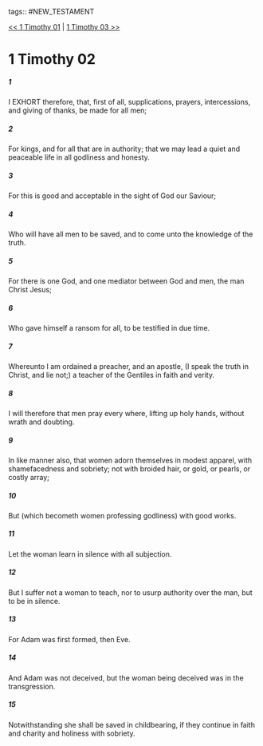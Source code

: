 tags:: #NEW_TESTAMENT

[<< 1 Timothy 01](NEW_TESTAMENT/15_1_Timothy/1_Timothy_01.md) | [1 Timothy 03 >>](NEW_TESTAMENT/15_1_Timothy/1_Timothy_03.md)

# 1 Timothy 02

##### 1

I EXHORT therefore, that, first of all, supplications, prayers, intercessions, and giving of thanks, be made for all men;

##### 2

For kings, and for all that are in authority; that we may lead a quiet and peaceable life in all godliness and honesty.

##### 3

For this is good and acceptable in the sight of God our Saviour;

##### 4

Who will have all men to be saved, and to come unto the knowledge of the truth.

##### 5

For there is one God, and one mediator between God and men, the man Christ Jesus;

##### 6

Who gave himself a ransom for all, to be testified in due time.

##### 7

Whereunto I am ordained a preacher, and an apostle, (I speak the truth in Christ, and lie not;) a teacher of the Gentiles in faith and verity.

##### 8

I will therefore that men pray every where, lifting up holy hands, without wrath and doubting.

##### 9

In like manner also, that women adorn themselves in modest apparel, with shamefacedness and sobriety; not with broided hair, or gold, or pearls, or costly array;

##### 10

But (which becometh women professing godliness) with good works.

##### 11

Let the woman learn in silence with all subjection.

##### 12

But I suffer not a woman to teach, nor to usurp authority over the man, but to be in silence.

##### 13

For Adam was first formed, then Eve.

##### 14

And Adam was not deceived, but the woman being deceived was in the transgression.

##### 15

Notwithstanding she shall be saved in childbearing, if they continue in faith and charity and holiness with sobriety.
